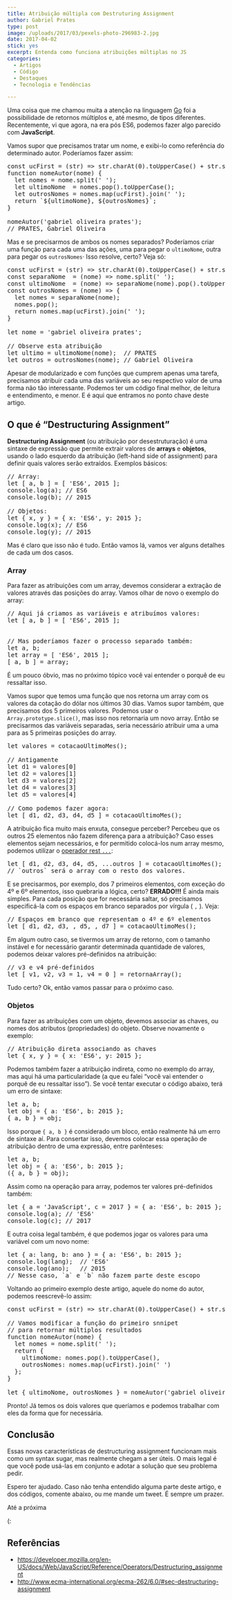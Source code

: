 ```yaml
---
title: Atribuição múltipla com Destruturing Assignment
author: Gabriel Prates
type: post
image: /uploads/2017/03/pexels-photo-296983-2.jpg
date: 2017-04-02
stick: yes
excerpt: Entenda como funciona atribuições múltiplas no JS
categories:
  - Artigos
  - Código
  - Destaques
  - Tecnologia e Tendências

---
```



Uma coisa que me chamou muita a atenção na linguagem <a href="https://golang.org/">Go</a> foi a possibilidade de retornos múltiplos e, até mesmo, de tipos diferentes. Recentemente, vi que agora, na era pós ES6, podemos fazer algo parecido com **JavaScript**.

Vamos supor que precisamos tratar um nome, e exibi-lo como referência do determinado autor. Poderíamos fazer assim:


<pre class="lang-javascript">const ucFirst = (str) =&gt; str.charAt(0).toUpperCase() + str.substr(1);
function nomeAutor(nome) {
  let nomes = nome.split(' ');
  let ultimoNome  = nomes.pop().toUpperCase();
  let outrosNomes = nomes.map(ucFirst).join(' ');
  return `${ultimoNome}, ${outrosNomes}`;
}

nomeAutor('gabriel oliveira prates');
// PRATES, Gabriel Oliveira
</pre>


Mas e se precisarmos de ambos os nomes separados? Poderíamos criar uma função para cada uma das ações, uma para pegar o <code>ultimoNome</code>, outra para pegar os <code>outrosNomes</code>· Isso resolve, certo? Veja só:


<pre class="lang-javascript">const ucFirst = (str) =&gt; str.charAt(0).toUpperCase() + str.substr(1);
const separaNome  = (nome) =&gt; nome.split(' ');
const ultimoNome  = (nome) =&gt; separaNome(nome).pop().toUpperCase();
const outrosNomes = (nome) =&gt; {
  let nomes = separaNome(nome);
  nomes.pop();
  return nomes.map(ucFirst).join(' ');
}

let nome = 'gabriel oliveira prates';

// Observe esta atribuição
let ultimo = ultimoNome(nome);  // PRATES
let outros = outrosNomes(nome); // Gabriel Oliveira
</pre>


Apesar de modularizado e com funções que cumprem apenas uma tarefa, precisamos atribuir cada uma das variáveis ao seu respectivo valor de uma forma não tão interessante. Podemos ter um código final melhor, de leitura e entendimento, e menor. E é aqui que entramos no ponto chave deste artigo.

## O que é “Destructuring Assignment”

**Destructuring Assignment** (ou atribuição por desestruturação) é uma sintaxe de expressão que permite extrair valores de **arrays** e **objetos**, usando o lado esquerdo da atribuição (left-hand side of assignment) para definir quais valores serão extraídos. Exemplos básicos:


<pre class="lang-javascript">// Array:
let [ a, b ] = [ 'ES6', 2015 ];
console.log(a); // ES6
console.log(b); // 2015

// Objetos:
let { x, y } = { x: 'ES6', y: 2015 };
console.log(x); // ES6
console.log(y); // 2015
</pre>


Mas é claro que isso não é tudo. Então vamos lá, vamos ver alguns detalhes de cada um dos casos.

<h3>Array</h3>
Para fazer as atribuições com um array, devemos considerar a extração de valores através das posições do array. Vamos olhar de novo o exemplo do array:


<pre class="lang-javascript">// Aqui já criamos as variáveis e atribuímos valores:
let [ a, b ] = [ 'ES6', 2015 ];


// Mas poderíamos fazer o processo separado também:
let a, b;
let array = [ 'ES6', 2015 ];
[ a, b ] = array;
</pre>


É um pouco óbvio, mas no próximo tópico você vai entender o porquê de eu ressaltar isso.

Vamos supor que temos uma função que nos retorna um array com os valores da cotação do dólar nos últimos 30 dias. Vamos supor também, que precisamos dos 5 primeiros valores. Podemos usar o <code>Array.prototype.slice()</code>, mas isso nos retornaria um novo array. Então se precisarmos das variáveis separadas, seria necessário atribuir uma a uma para as 5 primeiras posições do array.

<pre class="lang-javascript">let valores = cotacaoUltimoMes();

// Antigamente
let d1 = valores[0]
let d2 = valores[1]
let d3 = valores[2]
let d4 = valores[3]
let d5 = valores[4]

// Como podemos fazer agora:
let [ d1, d2, d3, d4, d5 ] = cotacaoUltimoMes();
</pre>

A atribuição fica muito mais enxuta, consegue perceber? Percebeu que os outros 25 elementos não fazem diferença para a atribuição? Caso esses elementos sejam necessários, e for permitido colocá-los num array mesmo, podemos utilizar o <a href="https://developer.mozilla.org/en-US/docs/Web/JavaScript/Reference/Functions/rest_parameters">operador rest <code>...</code></a>:

<pre class="lang-javascript">let [ d1, d2, d3, d4, d5, ...outros ] = cotacaoUltimoMes();
// `outros` será o array com o resto dos valores.
</pre>

E se precisarmos, por exemplo, dos 7 primeiros elementos, com exceção do 4º e 6º elementos, isso quebraria a lógica, certo? **ERRADO!!!** É ainda mais simples. Para cada posição que for necessária saltar, só precisamos especificá-la com os espaços em branco separados por vírgula ( <code>,</code> ). Veja:

<pre class="lang-javascript">// Espaços em branco que representam o 4º e 6º elementos
let [ d1, d2, d3, , d5, , d7 ] = cotacaoUltimoMes();
</pre>

Em algum outro caso, se tivermos um array de retorno, com o tamanho instável e for necessário garantir determinada quantidade de valores, podemos deixar valores pré-definidos na atribuição:

<pre class="lang-javascript">// v3 e v4 pré-definidos
let [ v1, v2, v3 = 1, v4 = 0 ] = retornaArray();
</pre>

Tudo certo? Ok, então vamos passar para o próximo caso.
<h3>Objetos</h3>
Para fazer as atribuições com um objeto, devemos associar as chaves, ou nomes dos atributos (propriedades) do objeto. Observe novamente o exemplo:

<pre class="lang-javascript">// Atribuição direta associando as chaves
let { x, y } = { x: 'ES6', y: 2015 };
</pre>

Podemos também fazer a atribuição indireta, como no exemplo do array, mas aqui há uma particularidade (a que eu falei “você vai entender o porquê de eu ressaltar isso”). Se você tentar executar o código abaixo, terá um erro de sintaxe:

<pre class="lang-javascript">let a, b;
let obj = { a: 'ES6', b: 2015 };
{ a, b } = obj;
</pre>

Isso porque <code>{ a, b }</code> é considerado um bloco, então realmente há um erro de sintaxe aí. Para consertar isso, devemos colocar essa operação de atribuição dentro de uma expressão, entre parênteses:

<pre class="lang-javascript">let a, b;
let obj = { a: 'ES6', b: 2015 };
({ a, b } = obj);
</pre>

Assim como na operação para array, podemos ter valores pré-definidos também:

<pre class="lang-javascript">let { a = 'JavaScript', c = 2017 } = { a: 'ES6', b: 2015 };
console.log(a); // 'ES6'
console.log(c); // 2017
</pre>

E outra coisa legal também, é que podemos jogar os valores para uma variável com um novo nome:

<pre class="lang-javascript">let { a: lang, b: ano } = { a: 'ES6', b: 2015 };
console.log(lang);  // 'ES6'
console.log(ano);   // 2015
// Nesse caso, `a` e `b` não fazem parte deste escopo
</pre>

Voltando ao primeiro exemplo deste artigo, aquele do nome do autor, podemos reescrevê-lo assim:

<pre class="lang-javascript">const ucFirst = (str) =&gt; str.charAt(0).toUpperCase() + str.substr(1);

// Vamos modificar a função do primeiro snnipet
// para retornar múltiplos resultados
function nomeAutor(nome) {
  let nomes = nome.split(' ');
  return {
    ultimoNome: nomes.pop().toUpperCase(),
    outrosNomes: nomes.map(ucFirst).join(' ')
  };
}

let { ultimoNome, outrosNomes } = nomeAutor('gabriel oliveira prates');
</pre>

Pronto! Já temos os dois valores que queríamos e podemos trabalhar com eles da forma que for necessária.
## Conclusão
Essas novas características de destructuring assignment funcionam mais como um syntax sugar, mas realmente chegam a ser úteis. O mais legal é que você pode usá-las em conjunto e adotar a solução que seu problema pedir.

Espero ter ajudado. Caso não tenha entendido alguma parte deste artigo, e dos códigos, comente abaixo, ou me mande um tweet. É sempre um prazer.

Até a próxima

(:

## Referências
<ul>
  <li><a href="https://developer.mozilla.org/en-US/docs/Web/JavaScript/Reference/Operators/Destructuring_assignment">https://developer.mozilla.org/en-US/docs/Web/JavaScript/Reference/Operators/Destructuring_assignment</a></li>
  <li><a href="http://www.ecma-international.org/ecma-262/6.0/#sec-destructuring-assignment">http://www.ecma-international.org/ecma-262/6.0/#sec-destructuring-assignment</a></li>
</ul>